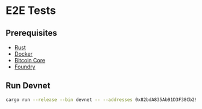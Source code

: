 # E2E Tests 
## Prerequisites
- [Rust](https://www.rust-lang.org/tools/install)
- [Docker](https://docs.docker.com/get-docker/)
- [Bitcoin Core](https://bitcoin.org/en/download)
- [Foundry](https://getfoundry.sh)

## Run Devnet
```bash
cargo run --release --bin devnet -- --addresses 0x82bdA835Ab91D3F38Cb291030A5B0e6Dff086d44
```